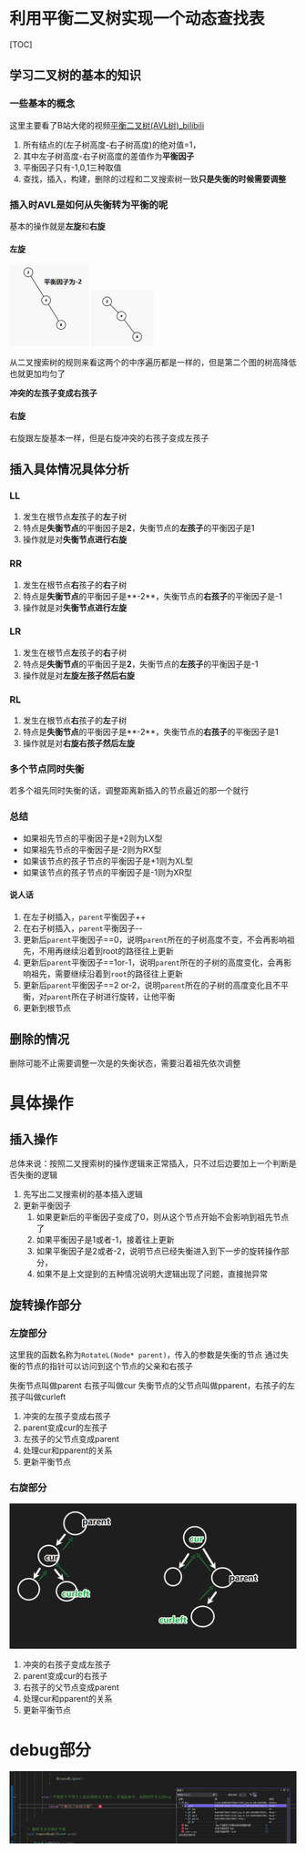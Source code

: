 # 利用平衡二叉树实现一个动态查找表

[TOC]



## 学习二叉树的基本的知识

### 一些基本的概念

这里主要看了B站大佬的视频[平衡二叉树(AVL树)_bilibili](https://www.bilibili.com/video/BV1tZ421q72h)

1. 所有结点的(左子树高度-右子树高度)的绝对值=1，
2. 其中左子树高度-右子树高度的差值作为**平衡因子**
3. 平衡因子只有-1,0,1三种取值
4. 查找，插入，构建，删除的过程和二叉搜索树一致**只是失衡的时候需要调整**

### 插入时AVL是如何从失衡转为平衡的呢

基本的操作就是**左旋**和**右旋**

#### 左旋

<img src="./REAMDE.assets/image-20250622165734359.png" alt="image-20250622165734359" style="zoom:25%;" />

<img src="./REAMDE.assets/左旋操作" alt="左旋操作" style="zoom:25%;" />

从二叉搜索树的规则来看这两个的中序遍历都是一样的，但是第二个图的树高降低也就更加均匀了

**冲突的左孩子变成右孩子**

#### 右旋

右旋跟左旋基本一样，但是右旋冲突的右孩子变成左孩子

## 插入具体情况具体分析

### LL

1. 发生在根节点**左**孩子的**左**子树
2. 特点是**失衡节点**的平衡因子是**2**，失衡节点的**左孩子**的平衡因子是1
3. 操作就是对**失衡节点进行右旋**

### RR

1. 发生在根节点**右**孩子的**右**子树
2. 特点是**失衡节点**的平衡因子是**-2**，失衡节点的**右孩子**的平衡因子是-1
3. 操作就是对**失衡节点进行左旋**

### LR

1. 发生在根节点**左**孩子的**右**子树
2. 特点是**失衡节点**的平衡因子是**2**，失衡节点的**左孩子**的平衡因子是-1
3. 操作就是对**左旋左孩子然后右旋**

### RL 

1. 发生在根节点**右**孩子的**左**子树
2. 特点是**失衡节点**的平衡因子是**-2**，失衡节点的**右孩子**的平衡因子是1
3. 操作就是对**右旋右孩子然后左旋**



### 多个节点同时失衡

若多个祖先同时失衡的话，调整距离新插入的节点最近的那一个就行

### 总结

* 如果祖先节点的平衡因子是+2则为LX型
* 如果祖先节点的平衡因子是-2则为RX型
* 如果该节点的孩子节点的平衡因子是+1则为XL型
* 如果该节点的孩子节点的平衡因子是-1则为XR型

#### 说人话

1. 在左子树插入，`parent`平衡因子++
2. 在右子树插入，`parent`平衡因子--
3. 更新后`parent`平衡因子==0，说明`parent`所在的子树高度不变，不会再影响祖先，不用再继续沿着到root的路径往上更新
4. 更新后`parent`平衡因子==1or-1，说明`parent`所在的子树的高度变化，会再影响祖先，需要继续沿着到`root`的路径往上更新
5. 更新后`parent`平衡因子==2 or-2，说明`parent`所在的子树的高度变化且不平衡，对`parent`所在子树进行旋转，让他平衡
6. 更新到根节点

## 删除的情况

删除可能不止需要调整一次是的失衡状态，需要沿着祖先依次调整

# 具体操作

## 插入操作

总体来说：按照二叉搜索树的操作逻辑来正常插入，只不过后边要加上一个判断是否失衡的逻辑

1. 先写出二叉搜索树的基本插入逻辑
2. 更新平衡因子
   1. 如果更新后的平衡因子变成了0，则从这个节点开始不会影响到祖先节点了
   2. 如果平衡因子是1或者-1，接着往上更新
   3. 如果平衡因子是2或者-2，说明节点已经失衡进入到下一步的旋转操作部分，
   4. 如果不是上文提到的五种情况说明大逻辑出现了问题，直接抛异常

## 旋转操作部分

### 左旋部分

这里我的函数名称为`RotateL(Node* parent)`，传入的参数是失衡的节点
通过失衡的节点的指针可以访问到这个节点的父亲和右孩子

失衡节点叫做parent 右孩子叫做cur 失衡节点的父节点叫做pparent，右孩子的左孩子叫做curleft

1. 冲突的左孩子变成右孩子
2. parent变成cur的左孩子
3. 左孩子的父节点变成parent
4. 处理cur和pparent的关系
5. 更新平衡节点

### 右旋部分

![image-20250623172406213](./README.assets/image-20250623172406213.png)

1. 冲突的右孩子变成左孩子
2. parent变成cur的右孩子
3. 右孩子的父节点变成parent
4. 处理cur和pparent的关系
5. 更新平衡节点



# debug部分

![image-20250626155601807](./README.assets/image-20250626155601807.png)
